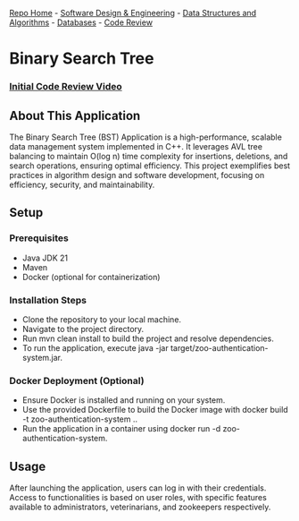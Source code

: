 [Repo Home](README.md) - [Software Design & Engineering](../../enhanced_code/SDE_it245_zoo_auth/SDE.md) - [Data Structures and Algorithms](../../enhanced_code/DSALGO_cs260_binary_search_tree/ADS.md) - [Databases](../../enhanced_code/DB_cs340_animal_finder/DB.md) - [Code Review](../../CR.md)

# Binary Search Tree

### [Initial Code Review Video](https://www.youtube.com/watch?v=GDugSRiZp2w)

## About This Application

The Binary Search Tree (BST) Application is a high-performance, scalable data management system implemented in C++. It leverages AVL tree balancing to maintain O(log n) time complexity for insertions, deletions, and search operations, ensuring optimal efficiency. This project exemplifies best practices in algorithm design and software development, focusing on efficiency, security, and maintainability.

## Setup
### Prerequisites
* Java JDK 21
* Maven
* Docker (optional for containerization)

### Installation Steps
* Clone the repository to your local machine.
* Navigate to the project directory.
* Run mvn clean install to build the project and resolve dependencies.
* To run the application, execute java -jar target/zoo-authentication-system.jar.

### Docker Deployment (Optional)
* Ensure Docker is installed and running on your system.
* Use the provided Dockerfile to build the Docker image with docker build -t zoo-authentication-system ..
* Run the application in a container using docker run -d zoo-authentication-system.

## Usage
After launching the application, users can log in with their credentials. Access to functionalities is based on user roles, with specific features available to administrators, veterinarians, and zookeepers respectively.
